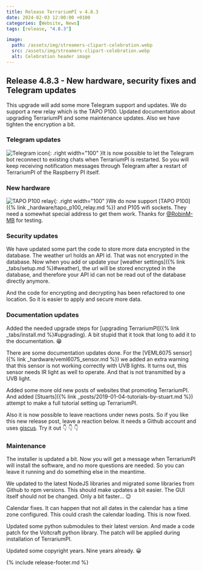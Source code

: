 ```yaml
---
title: Release TerrariumPI v 4.8.3
date: 2024-02-03 12:00:00 +0100
categories: [Website, News]
tags: [release, "4.8.3"]

image:
  path: /assets/img/streamers-clipart-celebration.webp
  src: /assets/img/streamers-clipart-celebration.webp
  alt: Celebration header image
---
```


## Release 4.8.3 - New hardware, security fixes and Telegram updates

This upgrade will add some more Telegram support and updates. We do support a new relay which is the TAPO P100. Updated documentation about upgrading TerrariumPI and some maintenance updates. Also we have tighten the encryption a bit.

### Telegram updates

![Telegram icon](/assets/img/telegram-logo.webp){: .right width="100" }It is now possible to let the Telegram bot reconnect to existing chats when TerrariumPI is restarted. So you will keep receiving notification messages through Telegram after a restart of TerrariumPI of the Raspberry PI itself.

### New hardware

![TAPO P100 relay](/assets/img/Tapo-P100_EU.webp){: .right width="100" }We do now support [TAPO P100]({% link _hardware/tapo_p100_relay.md %}) and P105 wifi sockets. They need a somewhat special address to get them work. Thanks for [@RobinM-MB](https://github.com/RobinM-MB) for testing.

### Security updates

We have updated some part the code to store more data encrypted in the database. The weather url holds an API id. That was not encrypted in the database. Now when you add or update your [weather settings]({% link _tabs/setup.md %}#weather), the url will be stored encrypted in the database, and therefore your API id can not be read out of the database directly anymore.

And the code for encrypting and decrypting has been refactored to one location. So it is easier to apply and secure more data.

### Documentation updates

Added the needed upgrade steps for [upgrading TerrariumPI]({% link _tabs/install.md %}#upgrading). A bit stupid that it took that long to add it to the documentation. :grin:

There are some documentation updates done. For the [VEML6075 sensor]({% link _hardware/veml6075_sensor.md %}) we added an extra warning that this sensor is not working correctly with UVB lights. It turns out, this sensor needs IR light as well to operate. And that is not transmitted by a UVB light.

Added some more old new posts of websites that promoting TerrariumPI. And added [Stuarts]({% link _posts/2019-01-04-tutorials-by-stuart.md %}) attempt to make a full tutorial setting up TerrariumPI.

Also it is now possible to leave reactions under news posts. So if you like this new release post, leave a reaction below. It needs a Github account and uses [giscus](https://giscus.app/). Try it out :point_down: :point_down: :point_down:

### Maintenance

The installer is updated a bit. Now you will get a message when TerrariumPI will install the software, and no more questions are needed. So you can leave it running and do something else in the meantime.

We updated to the latest NodeJS libraries and migrated some libraries from Github to npm versions. This should make updates a bit easier. The GUI itself should not be changed. Only a bit faster... :wink:

Calendar fixes. It can happen that not all dates in the calendar has a time zone configured. This could crash the calendar loading. This is now fixed.

Updated some python submodules to their latest version. And made a code patch for the Voltcraft python library. The patch will be applied during installation of TerrariumPI.

Updated some copyright years. Nine years already. :grinning:

{% include release-footer.md %}
